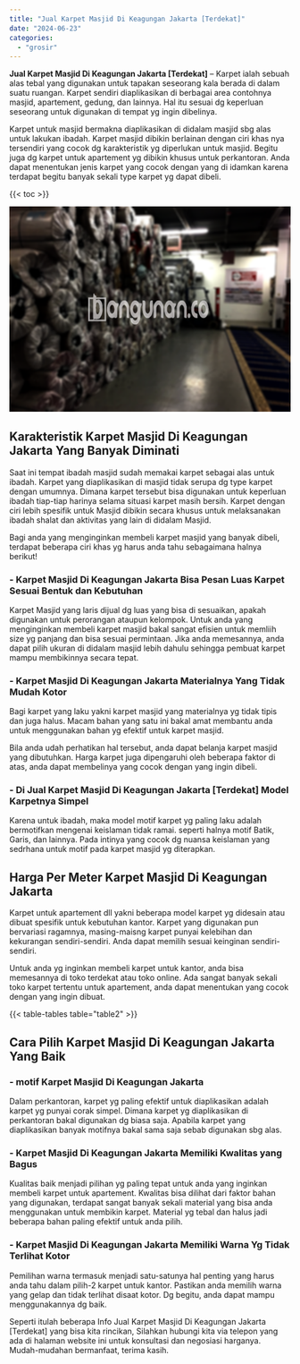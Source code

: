 ```yaml
---
title: "Jual Karpet Masjid Di Keagungan Jakarta [Terdekat]"
date: "2024-06-23"
categories: 
  - "grosir"
---
```


**Jual Karpet Masjid Di Keagungan Jakarta \[Terdekat\]** – Karpet ialah sebuah alas tebal yang digunakan untuk tapakan seseorang kala berada di dalam suatu ruangan. Karpet sendiri diaplikasikan di berbagai area contohnya masjid, apartement, gedung, dan lainnya. Hal itu sesuai dg keperluan seseorang untuk digunakan di tempat yg ingin dibelinya.

Karpet untuk masjid bermakna diaplikasikan di didalam masjid sbg alas untuk lakukan ibadah. Karpet masjid dibikin berlainan dengan ciri khas nya tersendiri yang cocok dg karakteristik yg diperlukan untuk masjid. Begitu juga dg karpet untuk apartement yg dibikin khusus untuk perkantoran. Anda dapat menentukan jenis karpet yang cocok dengan yang di idamkan karena terdapat begitu banyak sekali type karpet yg dapat dibeli.

{{< toc >}}

![](/images/grosir-karpet-murah-01.png)

## Karakteristik Karpet Masjid Di Keagungan Jakarta Yang Banyak Diminati

Saat ini tempat ibadah masjid sudah memakai karpet sebagai alas untuk ibadah. Karpet yang diaplikasikan di masjid tidak serupa dg type karpet dengan umumnya. Dimana karpet tersebut bisa digunakan untuk keperluan ibadah tiap-tiap harinya selama situasi karpet masih bersih. Karpet dengan ciri lebih spesifik untuk Masjid dibikin secara khusus untuk melaksanakan ibadah shalat dan aktivitas yang lain di didalam Masjid.

Bagi anda yang menginginkan membeli karpet masjid yang banyak dibeli, terdapat beberapa ciri khas yg harus anda tahu sebagaimana halnya berikut!

### \- Karpet Masjid Di Keagungan Jakarta Bisa Pesan Luas Karpet Sesuai Bentuk dan Kebutuhan

Karpet Masjid yang laris dijual dg luas yang bisa di sesuaikan, apakah digunakan untuk perorangan ataupun kelompok. Untuk anda yang menginginkan membeli karpet masjid bakal sangat efisien untuk memliih size yg panjang dan bisa sesuai permintaan. Jika anda memesannya, anda dapat pilih ukuran di didalam masjid lebih dahulu sehingga pembuat karpet mampu membikinnya secara tepat.

### \- Karpet Masjid Di Keagungan Jakarta Materialnya Yang Tidak Mudah Kotor

Bagi karpet yang laku yakni karpet masjid yang materialnya yg tidak tipis dan juga halus. Macam bahan yang satu ini bakal amat membantu anda untuk menggunakan bahan yg efektif untuk karpet masjid.

Bila anda udah perhatikan hal tersebut, anda dapat belanja karpet masjid yang dibutuhkan. Harga karpet juga dipengaruhi oleh beberapa faktor di atas, anda dapat membelinya yang cocok dengan yang ingin dibeli.

### \- Di Jual Karpet Masjid Di Keagungan Jakarta \[Terdekat\] Model Karpetnya Simpel

Karena untuk ibadah, maka model motif karpet yg paling laku adalah bermotifkan mengenai keislaman tidak ramai. seperti halnya motif Batik, Garis, dan lainnya. Pada intinya yang cocok dg nuansa keislaman yang sedrhana untuk motif pada karpet masjid yg diterapkan.

## Harga Per Meter Karpet Masjid Di Keagungan Jakarta

Karpet untuk apartement dll yakni beberapa model karpet yg didesain atau dibuat spesifik untuk kebutuhan kantor. Karpet yang digunakan pun bervariasi ragamnya, masing-maisng karpet punyai kelebihan dan kekurangan sendiri-sendiri. Anda dapat memilih sesuai keinginan sendiri-sendiri.

Untuk anda yg inginkan membeli karpet untuk kantor, anda bisa memesannya di toko terdekat atau toko online. Ada sangat banyak sekali toko karpet tertentu untuk apartement, anda dapat menentukan yang cocok dengan yang ingin dibuat.

{{< table-tables table="table2" >}}

## Cara Pilih Karpet Masjid Di Keagungan Jakarta Yang Baik

### \- motif Karpet Masjid Di Keagungan Jakarta

Dalam perkantoran, karpet yg paling efektif untuk diaplikasikan adalah karpet yg punyai corak simpel. Dimana karpet yg diaplikasikan di perkantoran bakal digunakan dg biasa saja. Apabila karpet yang diaplikasikan banyak motifnya bakal sama saja sebab digunakan sbg alas.

### \- Karpet Masjid Di Keagungan Jakarta Memiliki Kwalitas yang Bagus

Kualitas baik menjadi pilihan yg paling tepat untuk anda yang inginkan membeli karpet untuk apartement. Kwalitas bisa dilihat dari faktor bahan yang digunakan, terdapat sangat banyak sekali material yang bisa anda menggunakan untuk membikin karpet. Material yg tebal dan halus jadi beberapa bahan paling efektif untuk anda pilih.

### \- Karpet Masjid Di Keagungan Jakarta Memiliki Warna Yg Tidak Terlihat Kotor

Pemilihan warna termasuk menjadi satu-satunya hal penting yang harus anda tahu dalam pilih-2 karpet untuk kantor. Pastikan anda memilih warna yang gelap dan tidak terlihat disaat kotor. Dg begitu, anda dapat mampu menggunakannya dg baik.

Seperti itulah beberapa Info Jual Karpet Masjid Di Keagungan Jakarta \[Terdekat\] yang bisa kita rincikan, Silahkan hubungi kita via telepon yang ada di halaman website ini untuk konsultasi dan negosiasi harganya. Mudah-mudahan bermanfaat, terima kasih.

